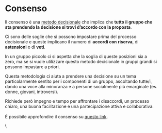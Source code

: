 # Consenso

Il consenso è una [metodo decisionale](metodo-decisionale.md) che implica che **tutto il gruppo che sta prendendo la decisione si trovi d’accordo con la proposta**.

Ci sono delle soglie che si possono impostare prima del processo decisionale e queste implicano il numero di **accordi con riserva**, di **astensioni** o di **veti**.

In un gruppo piccolo ci si aspetta che la soglia di queste posizioni sia a zero, ma se si vuole utilizzare questo metodo decisionale in gruppi grandi si possono impastare a priori.

Questa metodologia ci aiuta a prendere una decisione su un tema particolarmente sentito per i componenti di un gruppo, ascoltando tutte/i, dando una voce alla minoranza e a persone socialmente più emarginate (es. donne, giovani, introversi).

Richiede però impegno e tempo per affrontare i disaccordi, un processo chiaro, una buona facilitazione e una partecipazione attiva e collaborativa.\
\
È possibile approfondire il consenso su [questo link](https://thedecider.app/consensus-decision-making).

\
